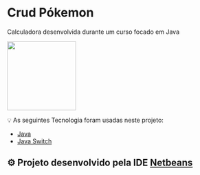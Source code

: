 # Crud Pókemon

Calculadora desenvolvida durante um curso focado em Java

<img height="160em" src="https://images7.alphacoders.com/592/592678.jpg"/>

💡 As seguintes Tecnologia foram usadas neste projeto:

- [Java](https://docs.oracle.com/en/java/)
- [Java Switch](https://www.w3schools.com/java/java_switch.asp)

## ⚙ Projeto desenvolvido pela IDE [Netbeans](https://netbeans.apache.org/download/index.html)

